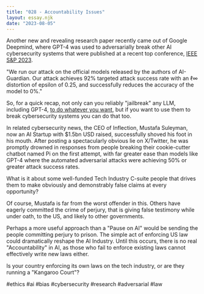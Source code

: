 ```yaml
---
title: "028 - Accountability Issues"
layout: essay.njk
date: "2023-08-05"
---
```


Another new and revealing research paper recently came out of Google Deepmind, where GPT-4 was used to adversarially break other AI cybersecurity systems that were published at a recent top conference, [IEEE S&P 2023](https://arxiv.org/abs/2307.15008).

"We run our attack on the official models released by the authors of AI-Guardian. Our attack achieves 92% targeted attack success rate with an ℓ∞ distortion of epsilon of 0.25, and successfully reduces the accuracy of the model to 0%."

So, for a quick recap, not only can you reliably "jailbreak" any LLM, including GPT-4, [to do whatever you want](https://llm-attacks.org/), but if you want to use them to break cybersecurity systems you can do that too.

In related cybersecurity news, the CEO of Inflection, Mustafa Suleyman, now an AI Startup with $1.5bn USD raised, successfully shoved his foot in his mouth. After posting a spectacularly obvious lie on X/Twitter, he was promptly drowned in responses from people breaking their cookie-cutter chatbot named Pi on the first attempt, with far greater ease than models like GPT-4 where the automated adversarial attacks were achieving 50% or greater attack success rates.

What is it about some well-funded Tech Industry C-suite people that drives them to make obviously and demonstrably false claims at every opportunity?

Of course, Mustafa is far from the worst offender in this. Others have eagerly committed the crime of perjury, that is giving false testimony while under oath, to the US, and likely to other governments.

Perhaps a more useful approach than a "Pause on AI" would be sending the people committing perjury to prison. The simple act of enforcing US law could dramatically reshape the AI Industry. Until this occurs, there is no real "Accountability" in AI, as those who fail to enforce existing laws cannot effectively write new laws either.

Is your country enforcing its own laws on the tech industry, or are they running a "Kangaroo Court"?

#ethics #ai #bias #cybersecurity #research #adversarial #law
